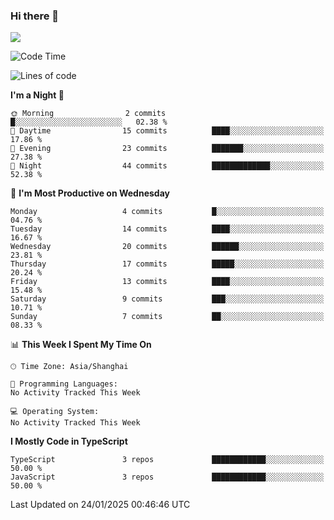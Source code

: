 ### Hi there 👋

<img src="https://github-readme-stats.vercel.app/api/top-langs/?username=lhvision"/>

<!--START_SECTION:waka-->
![Code Time](http://img.shields.io/badge/Code%20Time-46%20hrs%207%20mins-blue)

![Lines of code](https://img.shields.io/badge/From%20Hello%20World%20I%27ve%20Written-68.4%20thousand%20lines%20of%20code-blue)

**I'm a Night 🦉** 

```text
🌞 Morning                2 commits           █░░░░░░░░░░░░░░░░░░░░░░░░   02.38 % 
🌆 Daytime                15 commits          ████░░░░░░░░░░░░░░░░░░░░░   17.86 % 
🌃 Evening                23 commits          ███████░░░░░░░░░░░░░░░░░░   27.38 % 
🌙 Night                  44 commits          █████████████░░░░░░░░░░░░   52.38 % 
```
📅 **I'm Most Productive on Wednesday** 

```text
Monday                   4 commits           █░░░░░░░░░░░░░░░░░░░░░░░░   04.76 % 
Tuesday                  14 commits          ████░░░░░░░░░░░░░░░░░░░░░   16.67 % 
Wednesday                20 commits          ██████░░░░░░░░░░░░░░░░░░░   23.81 % 
Thursday                 17 commits          █████░░░░░░░░░░░░░░░░░░░░   20.24 % 
Friday                   13 commits          ████░░░░░░░░░░░░░░░░░░░░░   15.48 % 
Saturday                 9 commits           ███░░░░░░░░░░░░░░░░░░░░░░   10.71 % 
Sunday                   7 commits           ██░░░░░░░░░░░░░░░░░░░░░░░   08.33 % 
```


📊 **This Week I Spent My Time On** 

```text
🕑︎ Time Zone: Asia/Shanghai

💬 Programming Languages: 
No Activity Tracked This Week

💻 Operating System: 
No Activity Tracked This Week
```

**I Mostly Code in TypeScript** 

```text
TypeScript               3 repos             ████████████░░░░░░░░░░░░░   50.00 % 
JavaScript               3 repos             ████████████░░░░░░░░░░░░░   50.00 % 
```




 Last Updated on 24/01/2025 00:46:46 UTC
<!--END_SECTION:waka-->
